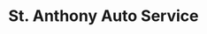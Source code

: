---
title: "St. Anthony Auto Service"
url: /st-anthony/st-anthony-auto-service/
shop: Autowerkstatt
---
